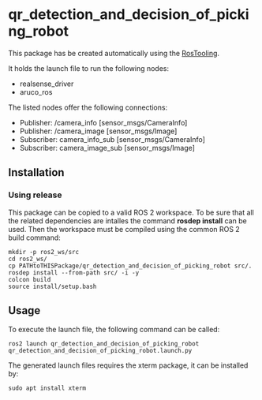 # qr_detection_and_decision_of_picking_robot

This package has be created automatically using the [RosTooling](https://github.com/ipa320/RosTooling).


It holds the launch file to run the following nodes:
- realsense_driver
- aruco_ros

The listed nodes offer the following connections:
- Publisher: /camera_info [sensor_msgs/CameraInfo]
- Publisher: /camera_image [sensor_msgs/Image]
- Subscriber: camera_info_sub [sensor_msgs/CameraInfo]
- Subscriber: camera_image_sub [sensor_msgs/Image]

## Installation

### Using release

This package can be copied to a valid ROS 2 workspace. To be sure that all the related dependencies are intalles the command **rosdep install** can be used.
Then the workspace must be compiled using the common ROS 2 build command:

```
mkdir -p ros2_ws/src
cd ros2_ws/
cp PATHtoTHISPackage/qr_detection_and_decision_of_picking_robot src/. 
rosdep install --from-path src/ -i -y
colcon build
source install/setup.bash
```



## Usage


To execute the launch file, the following command can be called:

```
ros2 launch qr_detection_and_decision_of_picking_robot qr_detection_and_decision_of_picking_robot.launch.py
```

The generated launch files requires the xterm package, it can be installed by:

```
sudo apt install xterm
```



